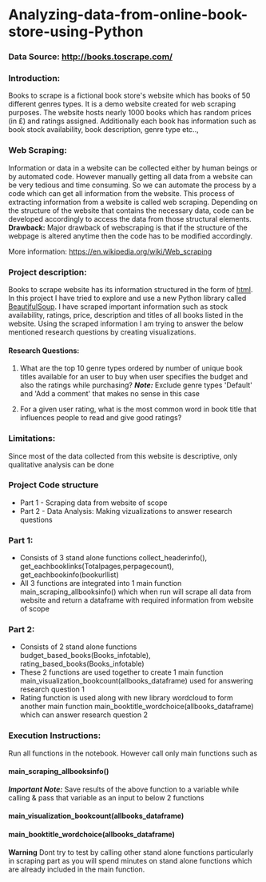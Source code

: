 # Analyzing-data-from-online-book-store-using-Python

### Data Source: http://books.toscrape.com/

### Introduction: 
Books to scrape is a fictional book store's website which has books of 50 different genres types. It is a demo website created for web scraping purposes. The website hosts nearly 1000 books which has random prices (in £) and ratings assigned. Additionally each book has information such as book stock availability, book description, genre type etc..,

### Web Scraping:
Information or data in a website can be collected either by human beings or by automated code. However manually getting all data from a website can be very tedious and time consuming. So we can automate the process by a code which can get all information from the website. This process of extracting information from a website is called web scraping. Depending on the structure of the website that contains the necessary data, code can be developed accordingly to access the data from those structural elements. 
**Drawback:** Major drawback of webscraping is that if the structure of the webpage is altered anytime then the code has to be modified accordingly.

More information: https://en.wikipedia.org/wiki/Web_scraping

### Project description:
Books to scrape website has its information structured in the form of [html](https://www.w3schools.com/html/). In this project I have tried to explore and use a new Python library called [BeautifulSoup](https://www.crummy.com/software/BeautifulSoup/bs4/doc/). I have scraped important information such as stock availability, ratings, price, description and titles of all books listed in the website. Using the scraped information I am trying to answer the below mentioned research questions by creating visualizations.

#### Research Questions:
1. What are the top 10 genre types ordered by number of unique book titles available for an user to buy when user specifies the budget and also the ratings while purchasing? ***Note:*** Exclude genre types 'Default' and 'Add a comment' that makes no sense in this case 

2. For a given user rating, what is the most common word in book title that influences people to read and give good ratings? 

### Limitations: 
Since most of the data collected from this website is descriptive, only qualitative analysis can be done

### Project Code structure
- Part 1 - Scraping data from website of scope
- Part 2 - Data Analysis: Making vizualizations to answer research questions 

### Part 1: 
- Consists of 3 stand alone functions collect_headerinfo(), get_eachbooklinks(Totalpages,perpagecount), get_eachbookinfo(bookurllist)
- All 3 functions are integrated into 1 main function main_scraping_allbooksinfo() which when run will scrape all data from website and return a dataframe with required information from website of scope

### Part 2:
- Consists of 2 stand alone functions budget_based_books(Books_infotable), rating_based_books(Books_infotable)
- These 2 functions are used together to create 1 main function main_visualization_bookcount(allbooks_dataframe) used for answering research question 1
- Rating function is used along with new library wordcloud to form another main function main_booktitle_wordchoice(allbooks_dataframe)  which can answer research question 2



### Execution Instructions: 
Run all functions in the notebook. However call only main functions such as 
#### main_scraping_allbooksinfo()       
***Important Note:*** Save results of the above function to a variable while calling & pass that variable as an input to below 2 functions
#### main_visualization_bookcount(allbooks_dataframe)
#### main_booktitle_wordchoice(allbooks_dataframe) 

**Warning** Dont try to test by calling other stand alone functions particularly in scraping part as you will spend minutes on stand alone functions which are already included in the main function.

